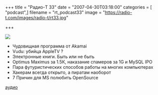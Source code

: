 +++
title = "Радио-T 33"
date = "2007-04-30T03:18:00"
categories = [ "podcast",]
filename = "rt_podcast33"
image = "https://radio-t.com/images/radio-t/rt33.jpg"

+++

![](https://radio-t.com/images/radio-t/rt33.jpg)

- Чудовищная программа от Akamai
- Vudu: убийца AppleTV ?
- Электронные книги. Быть или не быть
- Optimus Maximus за 1.5К, наказание спамеров за 1G и MySQL IPO
- Пара футуристических способов работы на многих компьютерах
- Хакерам всегда открыто, а пиратам наоборот
- 7 Причин для MS полюбить ОpenSource

[аудио](https://cdn.radio-t.com/rt_podcast33.mp3)
<audio src="https://cdn.radio-t.com/rt_podcast33.mp3" preload="none"></audio>
